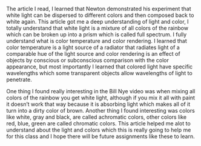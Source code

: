 The article I read, I learned that Newton demonstrated his experiment that white light can be dispersed to different colors and then composed back to white again. This article got me a deep understanding of light and color, I totally understand that white light is a mixture of all colors of the rainbow which can be broken up into a prism which is called full spectrum. I fully understand what is color temperature and color rendering. I learned that color temperature is a light source of a radiator that radiates light of a comparable hue of the light source and color rendering is an effect of objects by conscious or subconscious comparison with the color appearance, but most importantly I learned that colored light have specific wavelengths which some transparent objects allow wavelengths of light to penetrate.

One thing I found really interesting in the Bill Nye video was when mixing all colors of the rainbow you get white light, although if you mix it all with paint it doesn’t work that way because it is absorbing light which makes all of it turn into a dirty color of brown. Another thing I found interesting was colors like white, gray and black, are called achromatic colors, other colors like red, blue, green are called chromatic colors. This article helped me alot to understand about the light and colors which this is really going to help me for this class and I hope there will be future assignments like these to learn.
